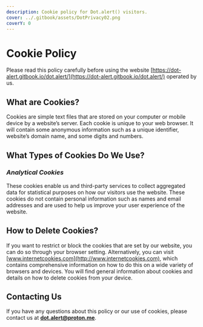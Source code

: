 ```yaml
---
description: Cookie policy for Dot.alert() visitors.
cover: ../.gitbook/assets/DotPrivacy02.png
coverY: 0
---
```


# Cookie Policy

Please read this policy carefully before using the website [https://dot-alert.gitbook.io/dot.alert/](https://dot-alert.gitbook.io/dot.alert/) operated by us.

## **What are Cookies?**

Cookies are simple text files that are stored on your computer or mobile device by a website’s server. Each cookie is unique to your web browser. It will contain some anonymous information such as a unique identifier, website’s domain name, and some digits and numbers.

## **What Types of Cookies Do We Use?**

### _Analytical Cookies_

These cookies enable us and third-party services to collect aggregated data for statistical purposes on how our visitors use the website. These cookies do not contain personal information such as names and email addresses and are used to help us improve your user experience of the website.

## **How to Delete Cookies?**

If you want to restrict or block the cookies that are set by our website, you can do so through your browser setting. Alternatively, you can visit [www.internetcookies.com](http://www.internetcookies.com), which contains comprehensive information on how to do this on a wide variety of browsers and devices. You will find general information about cookies and details on how to delete cookies from your device.

&#x20;

## **Contacting Us**

If you have any questions about this policy or our use of cookies, please contact us at **dot.alert@proton.me**. &#x20;

